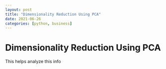 ```yaml
---
layout: post
title: "Dimensionality Reduction Using PCA"
date: 2021-06-26 
categories: [python, business]
---
```


# Dimensionality Reduction Using PCA
This helps analyze this info
